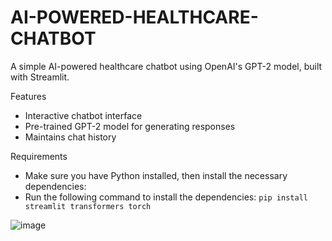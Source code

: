 # AI-POWERED-HEALTHCARE-CHATBOT

A simple AI-powered healthcare chatbot using OpenAI's GPT-2 model, built with Streamlit.

Features

- Interactive chatbot interface
- Pre-trained GPT-2 model for generating responses
- Maintains chat history

Requirements
- Make sure you have Python installed, then install the necessary dependencies:
- Run the following command to install the dependencies: `pip install streamlit transformers torch`


![image](https://github.com/user-attachments/assets/b330b239-1258-4e48-bd88-7ea38a703e14)
